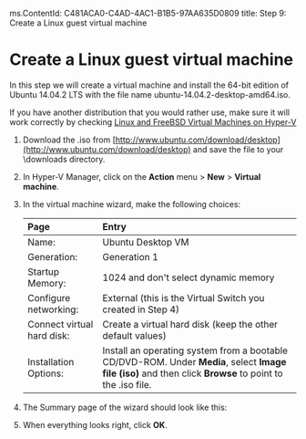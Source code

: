 ms.ContentId: C481ACA0-C4AD-4AC1-B1B5-97AA635D0809
title: Step 9: Create a Linux guest virtual machine

# Create a Linux guest virtual machine #

In this step we will create a virtual machine and install the 64-bit edition of Ubuntu 14.04.2 LTS with the file name ubuntu-14.04.2-desktop-amd64.iso. 

If you have another distribution that you would rather use, make sure it will work correctly by checking [Linux and FreeBSD Virtual Machines on Hyper-V](https://technet.microsoft.com/en-us/library/dn531030.aspx)

<!-- Should we use a Gen 2 VM to show that stuff or stick with Gen 1 which might work for more distros? -->

1. Download the .iso from [http://www.ubuntu.com/download/desktop](http://www.ubuntu.com/download/desktop) and save the file to your \\downloads directory.
2. In Hyper-V Manager, click on the **Action** menu > **New** > **Virtual machine**. 
3. In the virtual machine wizard, make the following choices:

	| **Page** | **Entry** |
	|:-----|:-----|
	|Name:						|Ubuntu Desktop VM 												|
	|Generation: 				|Generation 1  													
	|Startup Memory:			|1024 and don't select dynamic memory 							|
	|Configure networking: 		|External (this is the Virtual Switch you created in Step 4)	|
	|Connect virtual hard disk: |Create a virtual hard disk (keep the other default values) 	|
	|Installation Options:		|Install an operating system from a bootable CD/DVD-ROM. Under **Media**, select **Image file (iso)** and then click **Browse** to point to the .iso file. 			|

4. The Summary page of the wizard should look like this:
	
	<!-- need screenshot -->
5. When everything looks right, click **OK**. 